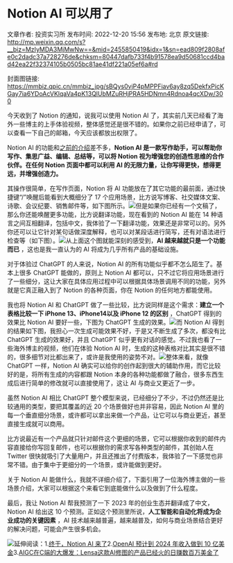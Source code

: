 # Notion AI 可以用了

文章作者: 投资实习所
发布时间: 2022-12-20 15:56
发布地: 北京
原文链接: http://mp.weixin.qq.com/s?__biz=MzIyMDA3MjMwNw==&mid=2455850419&idx=1&sn=ead809f2808afe0c2dadc37a728276de&chksm=80447dafb733f4b91578ea9d50681ccd4bad42ea22f32374105b0505bc81ae41df221a05ef6a#rd

封面图链接: https://mmbiz.qpic.cn/mmbiz_jpg/sBQys0vjP4pMPPFiav6ay8zq5DekfxPicKGay7ia6YDoAcVKlqaVa4pK13QlUbMZuRHjPRA5HDNmn4Rdnoa4qcXDw/300

今天收到了 Notion 的通知，说我可以使用 Notion AI
了，其实前几天已经看了海外一些博主的上手体验视频，整体感觉还是很不错的。如果你之前已经申请了，可以查看一下自己的邮箱，今天应该都放出权限了。

Notion AI
的功能和[之前的介绍](http://mp.weixin.qq.com/s?__biz=MzIyMDA3MjMwNw==&mid=2455850307&idx=1&sn=c5313417b598ddb65a7ffd5b228f71e6&chksm=80447d5fb733f4492260160811dc6f1c31c3dfa51e44f82ee250eebc354610a383ad9c04765d&scene=21#wechat_redirect)差不多，**Notion
AI 是一款写作助手，可以帮助你写作、集思广益、编辑、总结等，可以将 Notion 视为增强您的创造性思维的合作伙伴。在任何 Notion 页面中都可以利用
AI 的无限力量，让你写得更快，想得更远，并增强创造力。**

其操作很简单，在写作页面，Notion 将 AI 功能放在了其它功能的最前面，通过快捷键“/”唤醒后能看到大概细分了 17
个应用场景，比方说写博客、社交媒体文案、诗歌、会议纪要、销售邮件等，如下图所示。![](https://mmbiz.qpic.cn/mmbiz_jpg/sBQys0vjP4pMPPFiav6ay8zq5DekfxPicKTxW3rAS3oKWTfjAJQe6d7xEK1CASALkaJB0ZPyAicVIvOpeQkIiag1Hg/640?wx_fmt=jpeg)但是如果你已经有一个文稿了，那么你还能唤醒更多功能，比方说翻译功能，现在看到的
Notion AI 能在 14
种语言之间互相翻译，包括中文，我体验了一下翻译功能，效果还是非常可以的。另外你还可以让它针对某句话做深度解释，也可以对某段话进行简写，还有对语法进行检查等（如下图）。![](https://mmbiz.qpic.cn/mmbiz_jpg/sBQys0vjP4pMPPFiav6ay8zq5DekfxPicKHRicIXv4fwBpibkDKDibSYLiaIMRyicVHPWJlia7zWaOoMrQ6fYz12RxxHPg/640?wx_fmt=jpeg)从上面这个图就能深刻的感受到，**AI
越来越就只是一个功能而已** ，这也是我一直认为的 AI 将成为几乎所有产品的基础设施。

对于体验过 ChatGPT 的人来说，Notion AI 的所有功能似乎都不怎么陌生了。基本上很多 ChatGPT 能做的，原则上 Notion AI
都可以，只不过它将应用场景进行了一些细分，这让大家在具体应用过程中可以根据具体场景调用不同的功能，另外就是它真正融入到了 Notion 的各种页面，你在
Notion 的任何地方都能使用。

我也将 Notion AI 和 ChatGPT 做了一些比较，比方说同样是这个需求：**建立一个表格比较一下 iPhone 13、iPhone14以及
iPhone 12 的区别** ，ChatGPT 得到的效果比 Notion AI 要好一些，下图为 ChatGPT
生成的效果。![](https://mmbiz.qpic.cn/mmbiz_jpg/sBQys0vjP4pMPPFiav6ay8zq5DekfxPicKg78NDLtHcglxV3AvBhjLo5Kib7R6w89aZtLyzOf0I353Hyfl9tTwoEQ/640?wx_fmt=jpeg)而
Notion AI 得到的结果如下图，我担心一次生成可能效果不好，于是又不断生成了多次，都没有比 ChatGPT 生成的效果好，并且 ChatGPT
似乎更有对话的感觉。不过我也看了一些海外博主的视频，他们在体验 Notion AI
时，生成的这种表格对比其实是很不错的，很多细节对比都出来了，或许是我使用的姿势不对。![](https://mmbiz.qpic.cn/mmbiz_jpg/sBQys0vjP4pMPPFiav6ay8zq5DekfxPicKQAWeNwledz2dEskh6Eia1rib4yp2l9Y9vJu5ClUIhlXKxUrFKiaS0z8xA/640?wx_fmt=jpeg)整体来看，就像
ChatGPT 一样，Notion AI 确实可以给你的创作起到很大的辅助作用，而它比较好的是，将所有生成的内容都跟 Notion
本身的各种功能都做了融合，很多东西生成后进行简单的修改就可以直接使用了，这让 AI 与商业又更近了一步。

虽然 Notion AI 相比 ChatGPT 整个模型来说，已经细分了不少，不过仍然还是比较通用的类型，要把其覆盖的近 20 个场景做好也并非容易，因此
Notion AI 里的每一个垂直细分场景，或许都可以拿出来做一个产品，让它可以与商业更近，甚至直接生成就可以商用。

比方说最近有一个产品就只针对邮件这个更细的场景，它可以根据你收到的邮件内容直接给你写回复邮件，也可以根据你的需求写各种类型的邮件，其创始人在 Twitter
很快就吸引了大量用户，并且还推出了付费版本，我体验了一下感觉也非常不错。由于集中于更细分的一个场景，或许能做到更好。

关于 Notion AI 能做什么，我就不详细介绍了，下面引用了一位海外博主做的一些场景介绍，大家可以根据这个来看它到底能做什么以及做到了什么程度。

最后，我让 Notion AI 帮我预测了一下 2023 年的创业生态并翻译成了中文，Notion AI 给出这 10
个预测。正如这个预测里所说，**人工智能和自动化将成为企业成功的关键因素** ，AI
技术越来越普遍，越来越普及，如何与商业场景结合更好的解决问题，可能会产生很多机会。  

  

![](https://mmbiz.qpic.cn/mmbiz_jpg/sBQys0vjP4pMPPFiav6ay8zq5DekfxPicKc0sVkdiawKTaSoRFEAltY12JxJibWkPj3micD6diaaoqPXRE6R8R7Lu95A/640?wx_fmt=jpeg)延伸阅读：1.[终于，Notion
AI
来了](http://mp.weixin.qq.com/s?__biz=MzIyMDA3MjMwNw==&mid=2455850307&idx=1&sn=c5313417b598ddb65a7ffd5b228f71e6&chksm=80447d5fb733f4492260160811dc6f1c31c3dfa51e44f82ee250eebc354610a383ad9c04765d&scene=21#wechat_redirect)2.[OpenAI
预计到 2024 年收入做到 10
亿美金](http://mp.weixin.qq.com/s?__biz=MzIyMDA3MjMwNw==&mid=2455850409&idx=1&sn=e5a6198d24eba75c49b4a361bb9e469a&chksm=80447db5b733f4a37376b065c27ecba85807bb39185d7bdd492c59cd3607b6cdcfc8e103c045&scene=21#wechat_redirect)3.[AIGC在C端的大爆发：Lensa这款AI修图的产品已经火的日赚数百万美金了](http://mp.weixin.qq.com/s?__biz=MzIyMDA3MjMwNw==&mid=2455850382&idx=1&sn=f2a60f3c4dc2ba0a63bf22825dd4c606&chksm=80447d92b733f48471f977efaad40e1338374283187ebbdbb23e82fc7369a95357e895d25ed0&scene=21#wechat_redirect)


